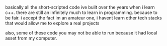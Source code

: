 
basically all the short-scripted code ive built over the years when i learn c++. there are still an infinitely much to learn in programming. because to be fair. i accept the fact im an amateur one, i havent learn other tech stacks that would allow me to explore a real projects


also, some of these code you may not be able to run because it had local asset from my computer. 
